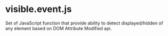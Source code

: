 visible.event.js
================

Set of JavaScript function that provide ability to detect displayed/hidden of any element based on DOM Attribute Modified api.
